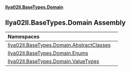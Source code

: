 #### [Ilya02Il.BaseTypes.Domain](index.md 'index')

## Ilya02Il.BaseTypes.Domain Assembly

| Namespaces | |
| :--- | :--- |
| [Ilya02Il.BaseTypes.Domain.AbstractClasses](Ilya02Il.BaseTypes.Domain.AbstractClasses.md 'Ilya02Il.BaseTypes.Domain.AbstractClasses') | |
| [Ilya02Il.BaseTypes.Domain.Enums](Ilya02Il.BaseTypes.Domain.Enums.md 'Ilya02Il.BaseTypes.Domain.Enums') | |
| [Ilya02Il.BaseTypes.Domain.ValueTypes](Ilya02Il.BaseTypes.Domain.ValueTypes.md 'Ilya02Il.BaseTypes.Domain.ValueTypes') | |

